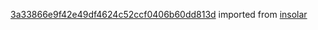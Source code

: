 [3a33866e9f42e49df4624c52ccf0406b60dd813d](https://github.com/insolar/insolar/commit/3a33866e9f42e49df4624c52ccf0406b60dd813d) imported from [insolar](https://github.com/insolar/insolar)
